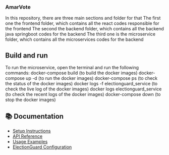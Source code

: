 ### AmarVote

In this repository, there are three main sections and folder for that
The first one the frontend folder, which contains all the react codes responsible for the frontend
The second the backend folder, which contains all the backend java springboot codes for the backend
The third one is the microservice folder, which contains all the microservices codes for the backend

## Build and run
To run the microservice, open the terminal and run the following commands:
docker-compose build (to build the docker images)
docker-compose up -d (to run the docker images)
docker-compose ps (to check the status of the docker images)
docker logs -f electionguard_service (to check the live log of the docker images)
docker logs electionguard_service (to check the recent logs of the docker images)
docker-compose down (to stop the docker images)

## 📚 Documentation

- [Setup Instructions](docs/setup.md)
- [API Reference](docs/api.md)
- [Usage Examples](docs/usage.md)
- [ElectionGuard Configuration](docs/electionguard_config.md)
